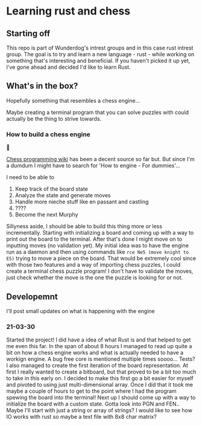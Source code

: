 # Learning rust and chess

## Starting off

This repo is part of Wunderdog's intrest groups and in this case rust intrest group. The goal is to try and learn a new language - rust - while working on something that's interesting and beneficial. If you haven't picked it up yet, I've gone ahead and decided I'd like to learn Rust.

## What's in the box?

Hopefully something that resembles a chess engine...

Maybe creating a terminal program that you can solve puzzles with could actually be the thing to strive towards.

### How to build a chess engine

🤷

[Chess programming wiki](https://www.chessprogramming.org/Main_Page) has been a decent source so far but. But since I'm a dumdum I might have to search for 'How to engine - For dummies'...

I need to be able to 

1. Keep track of the board state
2. Analyze the state and generate moves
3. Handle more nieche stuff like en passant and castling
4. ????
5. Become the next Murphy

Sillyness aside, I should be able to build this thing more or less incrementally. Starting with initializing a board and coming up with a way to print out the board to the terminal. After that's done I might move on to inputting moves (no validation yet). My initial idea was to have the engine run as a daemon and then using commands like `rce Ne5 (move knight to E5)` trying to move a piece on the board. That would be extremely cool since with those two features and a way of importing chess puzzles, I could create a terminal chess puzzle program! I don't have to validate the moves, just check whether the move is the one the puzzle is looking for or not. 


## Developemnt

I'll post small updates on what is happening with the engine

### 21-03-30

Started the project! I did have a idea of what Rust is and that helped to get me even this far. In the span of about 8 hours I managed to read up quite a bit on how a chess engine works and what is actually needed to have a workign engine. A bug free core is mentioned multiple times soooo... Tests? I also managed to create the first iteration of the board representation. At first I really wanted to create a bitboard, but that proved to be a bit too much to take in this early on. I decided to make this first go a bit easier for myself and pivoted to using just multi-dimensional array. Once I did that it took me maybe a couple of hours to get to the point where I had the program spewing the board into the terminal! Next up I should come up with a way to initialize the board with a custom state. Gotta look into PGN and FEN.. Maybe I'll start with just a string or array of strings? I would like to see how IO works with rust so maybe a text file with 8x8 char matrix?
